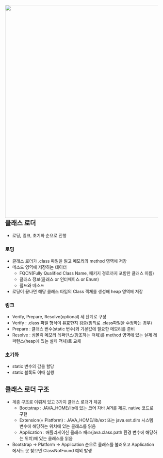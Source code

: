 <img src="https://lh6.googleusercontent.com/98BjNih27W-j39aKUKKcm4TakrEzIC0l8BFY9XpOAHaBDVkvC4kywb2-KzCGrOaTFot4AogHpns600OCggICCmFgxAf-_HWjPlWBxyQP69CjUmWDXS4wgWGuHP_vwxI31PNT0R00" width="700" align="left" />



## 클래스 로더

- 로딩, 링크, 초기화 순으로 진행

### 로딩

- 클래스 로더가 .class 파일을 읽고 메모리의 method 영역에 저장
- 메소드 영역에 저장하는 데이터
	- FQCN(Fully Qualified Class Name, 패키지 경로까지 포함한 클래스 이름)
	- 클래스 정보(클래스 or 인터페이스 or Enum)
	- 필드와 메소드
- 로딩이 끝나면 해당 클래스 타입의 Class 객체를 생성해 heap 영역에 저장

### 링크

- Verify, Prepare, Resolve(optional) 세 단계로 구성
- Verify : .class 파일 형식이 유효한지 검증(임의로 .class파일을 수정하는 경우)
- Prepare : 클래스 변수(static 변수)와 기본값에 필요한 메모리를 준비
- Resolve : 심볼릭 메모리 레퍼런스(참조하는 객체)를 method 영역에 있는 실제 레퍼런스(heap에 있는 실제 객체)로 교체

### 초기화

- static 변수의 값을 할당
- static 블록도 이때 실행



## 클래스 로더 구조

- 계층 구조로 이뤄져 있고 3가지 클래스 로더가 제공
	- Bootstrap : JAVA_HOME/lib에 있는 코어 자바 API를 제공. native 코드로 구현
	- Extension(= Platform) : JAVA_HOME/lib/ext 또는 java.ext.dirs 시스템 변수에 해당하는 위치에 있는 클래스를 읽음
	- Application : 애플리케이션 클래스 패스(java.class.path 환경 변수에 해당하는 위치)에 있는 클래스를 읽음
- Bootstrap -> Platform -> Application 순으로 클래스를 불러오고 Application에서도 못 찾으면 ClassNotFound 예외 발생